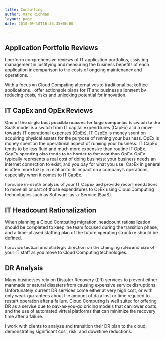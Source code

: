 ```yaml
---
title: Consulting
author: Mark Richman
layout: page
date: 2010-09-10T16:36:35+00:00

---
```

## Application Portfolio Reviews

I perform comprehensive reviews of IT application portfolios, assisting management in justifying and measuring the business benefits of each application in comparison to the costs of ongoing maintenance and operations.

With a focus on Cloud Computing alternatives to traditional backoffice applications, I offer actionable plans for IT and business alignment by reducing costs, risks and unlocking potential for innovation.

## IT CapEx and OpEx Reviews

One of the single best possible reasons for large companies to switch to the SaaS model is a switch from IT capital expenditures (CapEx) and a move towards IT operational expenses (OpEx). IT CapEx is money spent on acquiring physical assets for the purpose of running your business. OpEx is money spent on the operational aspect of running your business. IT CapEx tends to be less fluid and much more expensive than routine IT OpEx. CapEx spending also tends to be harder to forecast than OpEx. OpEx typically represents a real cost of doing business: your business needs an internet connection to exist, and you pay for what you use. CapEx in general is often more fuzzy in relation to its impact on a company’s operations, especially when it comes to IT CapEx.

I provide in-depth analysis of your IT CapEx and provide recommendations to move all or part of those expenditures to OpEx using Cloud Computing technologies such as Software-as-a-Service (SaaS).

## IT Headcount Rationalization

When planning a Cloud Computing migration, headcount rationalization should be completed to keep the team focused during the transition phase, and a time-phased staffing plan of the future operating structure should be defined.

I provide tactical and strategic direction on the changing roles and size of your IT staff as you move to Cloud Computing technologies.

## DR Analysis

Many businesses rely on Disaster Recovery (DR) services to prevent either manmade or natural disasters from causing expensive service disruptions. Unfortunately, current DR services come either at very high cost, or with only weak guarantees about the amount of data lost or time required to restart operation after a failure. Cloud Computing is well suited for offering DR as a service due to pay-as-you-go pricing models that can lower costs, and the use of automated virtual platforms that can minimize the recovery time after a failure.

I work with clients to analyze and transition their DR plan to the cloud, demonstrating significant cost, risk, and downtime reductions.